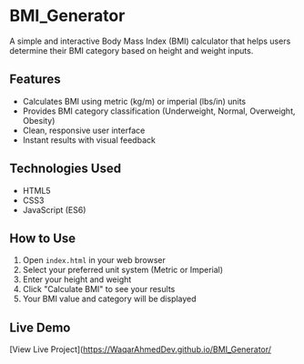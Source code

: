 # BMI_Generator
A simple and interactive Body Mass Index (BMI) calculator that helps users determine their BMI category based on height and weight inputs.

## Features

- Calculates BMI using metric (kg/m) or imperial (lbs/in) units
- Provides BMI category classification (Underweight, Normal, Overweight, Obesity)
- Clean, responsive user interface
- Instant results with visual feedback

## Technologies Used

- HTML5
- CSS3
- JavaScript (ES6)

## How to Use

1. Open `index.html` in your web browser
2. Select your preferred unit system (Metric or Imperial)
3. Enter your height and weight
4. Click "Calculate BMI" to see your results
5. Your BMI value and category will be displayed

## Live Demo

[View Live Project](https://WaqarAhmedDev.github.io/BMI_Generator/
